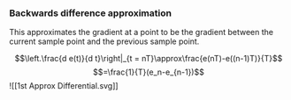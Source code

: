 ### Backwards difference approximation
This approximates the gradient at a point to be the gradient between the current sample point and the previous sample point.

$$\left.\frac{d e(t)}{d t}\right|_{t = nT}\approx\frac{e(nT)-e((n-1)T)}{T}$$
$$=\frac{1}{T}(e_n-e_{n-1})$$
![[1st Approx Differential.svg]]

